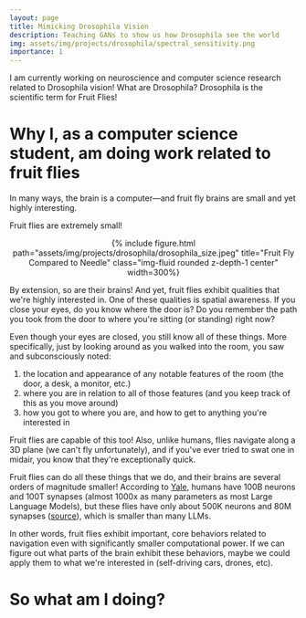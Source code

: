 ```yaml
---
layout: page
title: Mimicking Drosophila Vision
description: Teaching GANs to show us how Drosophila see the world
img: assets/img/projects/drosophila/spectral_sensitivity.png
importance: 1
---
```


I am currently working on neuroscience and computer science research related to Drosophila vision! What are Drosophila? Drosophila is the scientific term for Fruit Flies!

# Why I, as a computer science student, am doing work related to fruit flies

In many ways, the brain is a computer—and fruit fly brains are small and yet highly interesting.

Fruit flies are extremely small!

<div class="row">
    <div class="col-sm mt-3 mt-md-0 center" style="text-align: center;">
        {% include figure.html path="assets/img/projects/drosophila/drosophila_size.jpeg" title="Fruit Fly Compared to Needle" class="img-fluid rounded z-depth-1 center" width=300%}
    </div>
</div>

By extension, so are their brains! And yet, fruit flies exhibit qualities that we're highly interested in. One of these qualities is spatial awareness. If you close your eyes, do you know where the door is? Do you remember the path you took from the door to where you're sitting (or standing) right now? 

Even though your eyes are closed, you still know all of these things. More specifically, just by looking around as you walked into the room, you saw and subconsciously noted:

1. the location and appearance of any notable features of the room (the door, a desk, a monitor, etc.)
2. where you are in relation to all of those features (and you keep track of this as you move around)
3. how you got to where you are, and how to get to anything you're interested in

Fruit flies are capable of this too! Also, unlike humans, flies navigate along a 3D plane (we can't fly unfortunately), and if you've ever tried to swat one in midair, you know that they're exceptionally quick.

Fruit flies can do all these things that we do, and their brains are several orders of magnitude smaller! According to [Yale](https://medicine.yale.edu/lab/colon_ramos/overview/#:~:text=The%20human%20brain%20consists%20of,and%20assemble%20into%20functional%20circuits.), humans have 100B neurons and 100T synapses (almost 1000x as many parameters as most Large Language Models), but these flies have only about 500K neurons and 80M synapses ([source](https://www.ncbi.nlm.nih.gov/pmc/articles/PMC9084309/)), which is smaller than many LLMs.

In other words, fruit flies exhibit important, core behaviors related to navigation even with significantly smaller computational power. If we can figure out what parts of the  brain exhibit these behaviors, maybe we could apply them to what we're interested in (self-driving cars, drones, etc).

# So what am I doing?